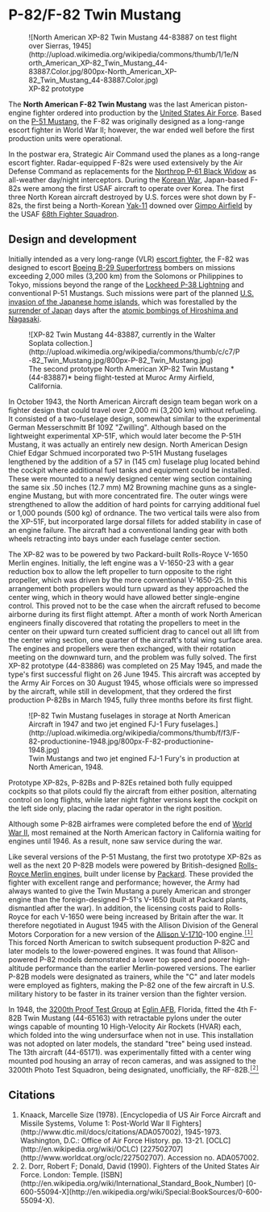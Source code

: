 # P-82/F-82 Twin Mustang

<figure>
	![North American XP-82 Twin Mustang 44-83887 on test flight over Sierras, 1945](http://upload.wikimedia.org/wikipedia/commons/thumb/1/1e/North_American_XP-82_Twin_Mustang_44-83887.Color.jpg/800px-North_American_XP-82_Twin_Mustang_44-83887.Color.jpg)
	<figcaption>XP-82 prototype</figcaption>
</figure>

The **North American F-82 Twin Mustang** was the last American piston-engine fighter ordered into production by the [United States Air Force][1]. Based on the [P-51 Mustang][2], the F-82 was originally designed as a long-range escort fighter in World War II; however, the war ended well before the first production units were operational.

In the postwar era, Strategic Air Command used the planes as a long-range escort fighter. Radar-equipped F-82s were used extensively by the Air Defense Command as replacements for the [Northrop P-61 Black Widow][3] as all-weather day/night interceptors. During the [Korean War][4], Japan-based F-82s were among the first USAF aircraft to operate over Korea. The first three North Korean aircraft destroyed by U.S. forces were shot down by F-82s, the first being a North-Korean [Yak-11][5] downed over [Gimpo Airfield][6] by the USAF [68th Fighter Squadron][7].

## Design and development

Initially intended as a very long-range (VLR) [escort fighter][8], the F-82 was designed to escort [Boeing B-29 Superfortress][9] bombers on missions exceeding 2,000 miles (3,200 km) from the Solomons or Philippines to Tokyo, missions beyond the range of the [Lockheed P-38 Lightning][10] and conventional P-51 Mustangs. Such missions were part of the planned [U.S. invasion of the Japanese home islands][11], which was forestalled by the [surrender of Japan][12] days after the [atomic bombings of Hiroshima and Nagasaki][13].

<figure>
    ![XP-82 Twin Mustang 44-83887, currently in the Walter Soplata collection.](http://upload.wikimedia.org/wikipedia/commons/thumb/c/c7/P-82_Twin_Mustang.jpg/800px-P-82_Twin_Mustang.jpg)
    <figcaption>The second prototype North American XP-82 Twin Mustang *(44-83887)* being flight-tested at Muroc Army Airfield, California.</figcaption>
</figure>

In October 1943, the North American Aircraft design team began work on a fighter design that could travel over 2,000 mi (3,200 km) without refueling. It consisted of a two-fuselage design, somewhat similar to the experimental German Messerschmitt Bf 109Z "Zwilling". Although based on the lightweight experimental XP-51F, which would later become the P-51H Mustang, it was actually an entirely new design. North American Design Chief Edgar Schmued incorporated two P-51H Mustang fuselages lengthened by the addition of a 57 in (145 cm) fuselage plug located behind the cockpit where additional fuel tanks and equipment could be installed. These were mounted to a newly designed center wing section containing the same six .50 inches (12.7 mm) M2 Browning machine guns as a single-engine Mustang, but with more concentrated fire. The outer wings were strengthened to allow the addition of hard points for carrying additional fuel or 1,000 pounds (500 kg) of ordnance. The two vertical tails were also from the XP-51F, but incorporated large dorsal fillets for added stability in case of an engine failure. The aircraft had a conventional landing gear with both wheels retracting into bays under each fuselage center section.

The XP-82 was to be powered by two Packard-built Rolls-Royce V-1650 Merlin engines. Initially, the left engine was a V-1650-23 with a gear reduction box to allow the left propeller to turn opposite to the right propeller, which was driven by the more conventional V-1650-25. In this arrangement both propellers would turn upward as they approached the center wing, which in theory would have allowed better single-engine control. This proved not to be the case when the aircraft refused to become airborne during its first flight attempt. After a month of work North American engineers finally discovered that rotating the propellers to meet in the center on their upward turn created sufficient drag to cancel out all lift from the center wing section, one quarter of the aircraft's total wing surface area. The engines and propellers were then exchanged, with their rotation meeting on the downward turn, and the problem was fully solved. The first XP-82 prototype (44-83886) was completed on 25 May 1945, and made the type's first successful flight on 26 June 1945. This aircraft was accepted by the Army Air Forces on 30 August 1945, whose officials were so impressed by the aircraft, while still in development, that they ordered the first production P-82Bs in March 1945, fully three months before its first flight.

<figure>
	![P-82 Twin Mustang fuselages in storage at North American Aircraft in 1947 and two jet engined FJ-1 Fury fuselages.](http://upload.wikimedia.org/wikipedia/commons/thumb/f/f3/F-82-productionine-1948.jpg/800px-F-82-productionine-1948.jpg)
	<figcaption>Twin Mustangs and two jet engined FJ-1 Fury's in production at North American, 1948.</figcaption>
</figure>

Prototype XP-82s, P-82Bs and P-82Es retained both fully equipped cockpits so that pilots could fly the aircraft from either position, alternating control on long flights, while later night fighter versions kept the cockpit on the left side only, placing the radar operator in the right position.

Although some P-82B airframes were completed before the end of [World War II][14], most remained at the North American factory in California waiting for engines until 1946. As a result, none saw service during the war.

Like several versions of the P-51 Mustang, the first two prototype XP-82s as well as the next 20 P-82B models were powered by British-designed [Rolls-Royce Merlin engines][15], built under license by [Packard][16]. These provided the fighter with excellent range and performance; however, the Army had always wanted to give the Twin Mustang a purely American and stronger engine than the foreign-designed P-51's V-1650 (built at Packard plants, dismantled after the war). In addition, the licensing costs paid to Rolls-Royce for each V-1650 were being increased by Britain after the war. It therefore negotiated in August 1945 with the Allison Division of the General Motors Corporation for a new version of the [Allison V-1710][17]-100 engine.<a href="#cite1"><sup>`[1]`</sup></a>  This forced North American to switch subsequent production P-82C and later models to the lower-powered engines. It was found that Allison-powered P-82 models demonstrated a lower top speed and poorer high-altitude performance than the earlier Merlin-powered versions. The earlier P-82B models were designated as trainers, while the "C" and later models were employed as fighters, making the P-82 one of the few aircraft in U.S. military history to be faster in its trainer version than the fighter version.

In 1948, the [3200th Proof Test Group][18] at [Eglin AFB][19], Florida, fitted the 4th F-82B Twin Mustang (44-65163) with retractable pylons under the outer wings capable of mounting 10 High-Velocity Air Rockets (HVAR) each, which folded into the wing undersurface when not in use. This installation was not adopted on later models, the standard "tree" being used instead. The 13th aircraft (44-65171). was experimentally fitted with a center wing mounted pod housing an array of recon cameras, and was assigned to the 3200th Photo Test Squadron, being designated, unofficially, the RF-82B.<a href="#cite2"><sup>`[2]`</sup></a>

## Citations
<ol>
	<li id="cite1">Knaack, Marcelle Size (1978). [Encyclopedia of US Air Force Aircraft and Missile Systems, Volume 1: Post-World War II Fighters](http://www.dtic.mil/docs/citations/ADA057002), 1945-1973. Washington, D.C.: Office of Air Force History. pp. 13-21. [OCLC](http://en.wikipedia.org/wiki/OCLC) [227502707](http://www.worldcat.org/oclc/227502707). Accession no. ADA057002.</li>
	<li id="cite2">2. Dorr, Robert F; Donald, David (1990). Fighters of the United States Air Force. London: Temple. [ISBN](http://en.wikipedia.org/wiki/International_Standard_Book_Number) [0-600-55094-X](http://en.wikipedia.org/wiki/Special:BookSources/0-600-55094-X).</li>
</ol>

[1]: http://en.wikipedia.org/wiki/United_States_Air_Force "United States Air Force"
[2]: http://en.wikipedia.org/wiki/North_American_P-51_Mustang "P-51 Mustang"
[3]: http://en.wikipedia.org/wiki/Northrop_P-61_Black_Widow "Northrop P-61 Black Widow"
[4]: http://en.wikipedia.org/wiki/Korean_War "Korean War"
[5]: http://en.wikipedia.org/wiki/Yakovlev_Yak-11 "Yak-11"
[6]: http://en.wikipedia.org/wiki/Gimpo_International_Airport "Gimpo Airfield"
[7]: http://en.wikipedia.org/wiki/68th_Fighter_Squadron "68th Fighter Squadron"
[8]: http://en.wikipedia.org/wiki/Escort_fighter "Escort fighter"
[9]: http://en.wikipedia.org/wiki/Boeing_B-29_Superfortress "Boeing B-29 Superfortress"
[10]: http://en.wikipedia.org/wiki/Lockheed_P-38_Lightning "Lockheed P-38 Lightning"
[11]: http://en.wikipedia.org/wiki/Operation_Downfall "U.S. invasion of the Japanese home islands"
[12]: http://en.wikipedia.org/wiki/Surrender_of_Japan "surrender of Japan"
[13]: http://en.wikipedia.org/wiki/Atomic_bombings_of_Hiroshima_and_Nagasaki "atomic bombings of Hiroshima and Nagasaki"
[14]: http://en.wikipedia.org/wiki/World_War_II "World War II"
[15]: http://en.wikipedia.org/wiki/Rolls-Royce_Merlin "Rolls-Royce Merlin engines"
[16]: http://en.wikipedia.org/wiki/Packard "Packard"
[17]: http://en.wikipedia.org/wiki/Allison_V-1710 "Allison V-1710"
[18]: http://en.wikipedia.org/wiki/Allison_V-1710 "3200th Proof Test Group"
[19]: http://en.wikipedia.org/wiki/Eglin_AFB "Elgin AFB"

[cite1]: #cite1